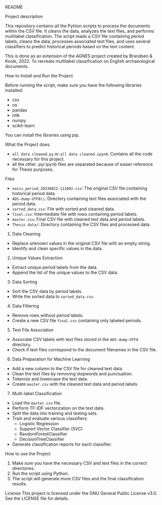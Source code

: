 README

Project description

This repository contains all the Pyhton scripts to process the documents within the CSV file. It cleans the data, analyzes the text files, and performs multilabel classification. The script reads a CSV file containing period labels, cleans the data, processes associated text files, and uses several classifiers to predict historical periods based on the text content.

This is done as an extension of the AGNES project created by Brandsen & Koole, 2022. To recreate multilabel classification on English archaeological documents. 

How to Install and Run the Project.

Before running the script, make sure you have the following libraries installed:
- csv
- os
- pandas
- nltk
- numpy
- scikit-learn

You can install the libraries using pip.

What the Project does.

- `all data cleaned.py` or `all data cleaned.ipynb`: Contains all the code necessary for this project.
- all the other .py/.ipynb files are  separated because of easier reference for Thesis purposes.

Files

- `oasis_period_20230822-111002.csv`: The original CSV file containing historical period data.
- `ADS-dump-UTF8\\`: Directory containing text files associated with the period data.
- `sorted_data.csv`:  File with sorted and cleaned data.
- `final.csv`: Intermediate file with rows containing period labels.
- `master.csv`: Final CSV file with cleaned text data and period labels.
- `Thesis data/`: Directory containing the CSV files and processed data.

 1. Data Cleaning
- Replace unknown values in the original CSV file with an empty string.
- Identify and clean specific values in the data.

 2. Unique Values Extraction

- Extract unique period labels from the data.
- Append the list of the unique values to the CSV data.

 3. Data Sorting

- Sort the CSV data by period labels.
- Write the sorted data to `sorted_data.csv`.

4. Data Filtering

- Remove rows without period labels.
- Create a new CSV file `final.csv` containing only labeled periods.

5. Text File Association

- Associate CSV labels with text files stored in the `ADS-dump-UTF8` directory.
- Check if text files correspond to the document filenames in the CSV file.

6. Data Preparation for Machine Learning

- Add a new column to the CSV file for cleaned text data.
- Clean the text files by removing stopwords and punctuation.
- Tokenize and lowercase the text data.
- Create `master.csv` with the cleaned text data and period labels.

7. Multi-label Classification

- Load the `master.csv` file.
- Perform TF-IDF vectorization on the text data.
- Split the data into training and testing sets.
- Train and evaluate various classifiers:
  - Logistic Regression
  - Support Vector Classifier (SVC)
  - RandomForestClassifier
  - DecisionTreeClassifier
- Generate classification reports for each classifier.

 How to use the Project
1. Make sure you have the necessary CSV and text files in the correct directories.
2. Run the script using Python.
3. The script will generate more CSV files and the final classification results.

 License 
This project is licensed under the GNU General Public License v3.0. See the LICENSE file for details.


